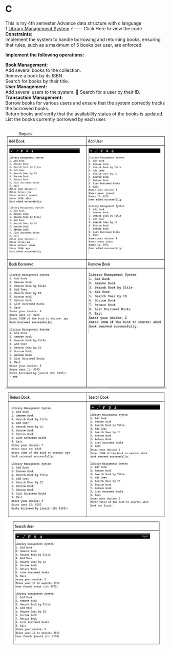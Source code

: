 # C
This is my 4th semester Advance data structure with c language
<br>
1.<a href="main.c">Library Management System</a> <--- Click Here to view the code<br>
<b>Constraints:</b><br>
Implement the system to handle borrowing and returning books, ensuring that rules, such as a maximum of 5 books per user, are enforced. <br>

<b>Implement the following operations:</b><br> 

<b>Book Management: </b><br>
Add several books to the collection. <br>
Remove a book by its ISBN. <br>
Search for books by their title. <br>
<b>User Management: </b><br>
Add several users to the system.  	Search for a user by their ID.<br> 
<b>Transaction Management: </b><br>
Borrow books for various users and ensure that the system correctly tracks the borrowed books. <br>
Return books and verify that the availability status of the books is updated. <br>
List the books currently borrowed by each user. <br>

<br>
<img src="1.JPG" width="700" height="800"><br>
<img src="2.JPG" width="700" height="800"><br>
